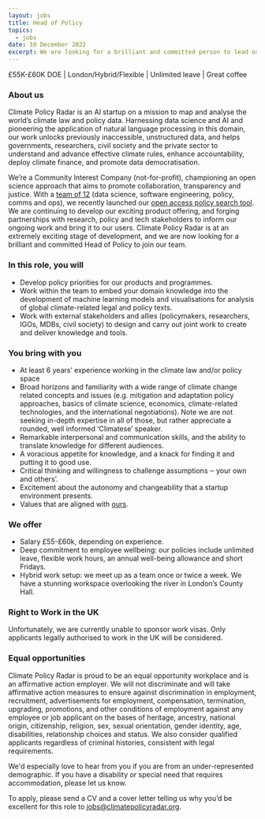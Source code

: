 ```yaml
---
layout: jobs
title: Head of Policy
topics:
  - jobs
date: 10 December 2022
excerpt: We are looking for a brilliant and committed person to lead our policy work.
---
```

<!--StartFragment-->

£55K-£60K DOE | London/Hybrid/Flexible | Unlimited leave | Great coffee 

### About us

Climate Policy Radar is an AI startup on a mission to map and analyse the world’s climate law and policy data. Harnessing data science and AI and pioneering the application of natural language processing in this domain, our work unlocks previously inaccessible, unstructured data, and helps governments, researchers, civil society and the private sector to understand and advance effective climate rules, enhance accountability, deploy climate finance, and promote data democratisation. 

We’re a Community Interest Company (not-for-profit), championing an open science approach that aims to promote collaboration, transparency and justice. With a [team of 12](https://climatepolicyradar.org/about#team) (data science, software engineering, policy, comms and ops), we recently launched our [open access policy search tool](http://app.climatepolicyradar.org). We are continuing to develop our exciting product offering, and forging partnerships with research, policy and tech stakeholders to inform our ongoing work and bring it to our users. Climate Policy Radar is at an extremely exciting stage of development, and we are now looking for a brilliant and committed Head of Policy to join our team.

### **In this role, you will**

* Develop policy priorities for our products and programmes.
* Work within the team to embed your domain knowledge into the development of machine learning models and visualisations for analysis of global climate-related legal and policy texts.
* Work with external stakeholders and allies (policymakers, researchers, IGOs, MDBs, civil society) to design and carry out joint work to create and deliver knowledge and tools.

### You bring with you

* At least 6 years’ experience working in the climate law and/or policy space
* Broad horizons and familiarity with a wide range of climate change related concepts and issues (e.g. mitigation and adaptation policy approaches, basics of climate science, economics, climate-related technologies, and the international negotiations). Note we are not seeking in-depth expertise in all of those, but rather appreciate a rounded, well informed ‘Climatese’ speaker. 
* Remarkable interpersonal and communication skills, and the ability to translate knowledge for different audiences.
* A voracious appetite for knowledge, and a knack for finding it and putting it to good use. 
* Critical thinking and willingness to challenge assumptions ‒ your own and others’.
* Excitement about the autonomy and changeability that a startup environment presents.
* Values that are aligned with [ours](https://climatepolicyradar.org/about#values). 

### We offer

* Salary £55-£60k, depending on experience.
* Deep commitment to employee wellbeing: our policies include unlimited leave, flexible work hours, an annual well-being allowance and short Fridays.
* Hybrid work setup: we meet up as a team once or twice a week. We have a stunning workspace overlooking the river in London’s County Hall.

### Right to Work in the UK

Unfortunately, we are currently unable to sponsor work visas. Only applicants legally authorised to work in the UK will be considered.

### Equal opportunities

Climate Policy Radar is proud to be an equal opportunity workplace and is an affirmative action employer. We will not discriminate and will take affirmative action measures to ensure against discrimination in employment, recruitment, advertisements for employment, compensation, termination, upgrading, promotions, and other conditions of employment against any employee or job applicant on the bases of heritage, ancestry, national origin, citizenship, religion, sex, sexual orientation, gender identity, age, disabilities, relationship choices and status. We also consider qualified applicants regardless of criminal histories, consistent with legal requirements. 

We'd especially love to hear from you if you are from an under-represented demographic. If you have a disability or special need that requires accommodation, please let us know. 

To apply, please send a CV and a cover letter telling us why you’d be excellent for this role to [jobs@climatepolicyradar.org](mailto:jobs@climatepolicyradar.org). 

<!--EndFragment-->